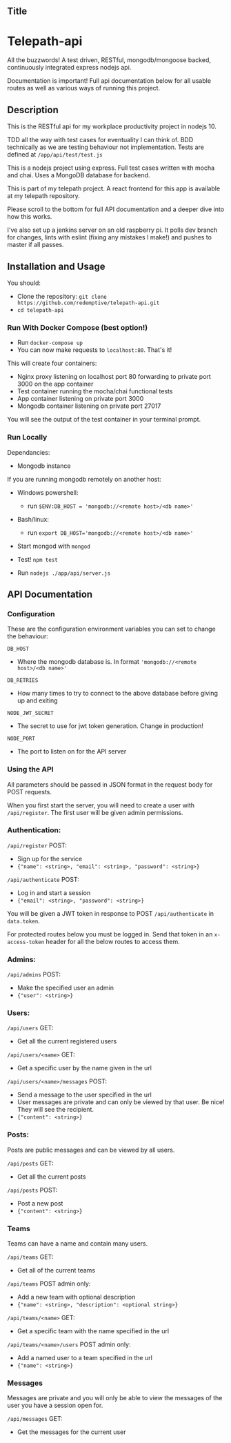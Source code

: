 ## Title

# Telepath-api

All the buzzwords! A test driven, RESTful, mongodb/mongoose backed, continuously integrated express nodejs api.

Documentation is important! Full api documentation below for all usable routes as well as various ways of running this project.

## Description

This is the RESTful api for my workplace productivity project in nodejs 10.

TDD all the way with test cases for eventuality I can think of. BDD technically as we are testing behaviour not implementation. Tests are defined at `/app/api/test/test.js`

This is a nodejs project using express. Full test cases written with mocha and chai. Uses a MongoDB database for backend.

This is part of my telepath project. A react frontend for this app is available at my telepath repository.

Please scroll to the bottom for full API documentation and a deeper dive into how this works.

I've also set up a jenkins server on an old raspberry pi. It polls dev branch for changes, lints with eslint (fixing any mistakes I make!) and pushes to master if all passes.

## Installation and Usage

You should:
- Clone the repository: `git clone https://github.com/redemptive/telepath-api.git`
- `cd telepath-api`

### Run With Docker Compose (best option!)
- Run `docker-compose up`
- You can now make requests to `localhost:80`. That's it!

This will create four containers:
- Nginx proxy listening on localhost port 80 forwarding to private port 3000 on the app container
- Test container running the mocha/chai functional tests
- App container listening on private port 3000
- Mongodb container listening on private port 27017

You will see the output of the test container in your terminal prompt.

### Run Locally

Dependancies:
- Mongodb instance

If you are running mongodb remotely on another host:
- Windows powershell:
  - run `$ENV:DB_HOST = 'mongodb://<remote host>/<db name>'`
- Bash/linux:
  - run `export DB_HOST='mongodb://<remote host>/<db name>'`

- Start mongod with `mongod`
- Test! `npm test`
- Run `nodejs ./app/api/server.js`

## API Documentation

### Configuration

These are the configuration environment variables you can set to change the behaviour:

`DB_HOST`
- Where the mongodb database is. In format `'mongodb://<remote host>/<db name>'`

`DB_RETRIES`
- How many times to try to connect to the above database before giving up and exiting

`NODE_JWT_SECRET`
- The secret to use for jwt token generation. Change in production!

`NODE_PORT`
- The port to listen on for the API server

### Using the API

All parameters should be passed in JSON format in the request body for POST requests.

When you first start the server, you will need to create a user with `/api/register`. The first user will be given admin permissions.

### Authentication:

`/api/register` POST:
- Sign up for the service
- `{"name": <string>, "email": <string>, "password": <string>}`

`/api/authenticate` POST:
- Log in and start a session
- `{"email": <string>, "password": <string>}`

You will be given a JWT token in response to POST `/api/authenticate` in `data.token`. 

For protected routes below you must be logged in. Send that token in an `x-access-token` header for all the below routes to access them.

### Admins:

`/api/admins` POST:
- Make the specified user an admin
- `{"user": <string>}`

### Users:

`/api/users` GET:
- Get all the current registered users

`/api/users/<name>` GET:
- Get a specific user by the name given in the url

`/api/users/<name>/messages` POST:
- Send a message to the user specified in the url
- User messages are private and can only be viewed by that user. Be nice! They will see the recipient.
- `{"content": <string>}`

### Posts:

Posts are public messages and can be viewed by all users.

`/api/posts` GET:
- Get all the current posts

`/api/posts` POST:
- Post a new post
- `{"content": <string>}`

### Teams

Teams can have a name and contain many users.

`/api/teams` GET:
- Get all of the current teams

`/api/teams` POST admin only:
- Add a new team with optional description
- `{"name": <string>, "description": <optional string>}`

`/api/teams/<name>` GET:
- Get a specific team with the name specified in the url

`/api/teams/<name>/users` POST admin only:
- Add a named user to a team specified in the url
- `{"name": <string>}`

### Messages

Messages are private and you will only be able to view the messages of the user you have a session open for.

`/api/messages` GET:
- Get the messages for the current user